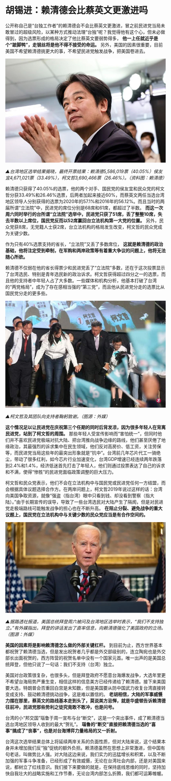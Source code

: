 # 胡锡进：赖清德会比蔡英文更激进吗

公开称自己是“台独工作者”的赖清德会不会比蔡英文更激进，冒之前民进党当局未敢冒过的超级风险，以某种方式推动法理“台独”呢？我觉得他有这个心，但未必做得到，因为选票形成的格局决定了他比蔡英文要弱势得多，
**他一上任就近乎是个“跛脚鸭”，走钢丝将是他不得不接受的命运。**
另外，美国的因素很重要，目前美国不希望赖清德挑更大的事，不希望民进党触发战争，把美国卷进去。

![6e862308a7b307c3359643f1224e223c.jpg](https://raw.githubusercontent.com/qqhsx/qqnews_image/main/2024/01/15/胡锡进：赖清德会比蔡英文更激进吗/6e862308a7b307c3359643f1224e223c.jpg)

_▲台湾地区选举结果揭晓，最终开票结果：赖清德5,586,019票（40.05%）侯友宜4,671,021票（33.49%），柯文哲3,690,466票（26.46%）。（资料图：赖清德）_

赖清德只获得了40.05%的选票，他的两个对手、国民党的侯友宜和民众党的柯文哲分获33.49%和26.46%选票，后两者加起来接近60%，而蔡英文两任当选台湾地区领导人分别获得的选票为2020年的57.1%和2016年的56.12%。而且当时的两届所谓“立法院”中，民进党的席位分别是68席和61席，都超过了半数。
**而这一次周六同时举行的台所谓“立法院”选举中，民进党只获了51席，丢了整整10席，失去半数以上席位，国民党反而以52席赢回台立法机构第一大党的位置。**
另外，民众党获8席，无党籍人士获2席，台立法机构的格局发生改变，柯文哲的民众党成为关键少数。

作为只有40%选票支持的省长，“立法院”又丢了多数席位，
**这就是赖清德的政治基础，他将注定受到牵制，在军购和两岸政策等有着重大争议的问题上，他将无法随心所欲。**

赖清德不仅弱在他的省长得票少和民进党丢了“立法院”多数，还在于这次投票显示了台湾选民、特别是青年选民新的政治诉求。柯文哲获得超过四分之一的选票，而且他的支持者中年轻人占了大多数。一些媒体和机构分析，他基本打破了台湾的“两党格局”，成为了存在感相当强的“第三党”，而且他从民进党分走的选票比从国民党分走的更多些。

![b2f1ace2d1ab971c216056bd9bfb4038.jpg](https://raw.githubusercontent.com/qqhsx/qqnews_image/main/2024/01/15/胡锡进：赖清德会比蔡英文更激进吗/b2f1ace2d1ab971c216056bd9bfb4038.jpg)

 _▲柯文哲及其团队向支持者鞠躬致谢。（图源：外媒）_

**这个情况足以让民进党在庆祝第三个任期的同时后背发凉，因为很多年轻人在背离民进党，站到了柯文哲的周围。**
那些年轻人受宣传影响而“害怕统一”，但同时他们并不喜欢民进党极端对抗大陆、把台湾推向战争边缘的路线，他们甚至厌倦了地缘政治，其最强烈的诉求集中在民生领域，他们反对高房价、低工资，关注劳保等，而民进党当局这些年的最突出形象就是“抗中”。台湾前几年芯片代工一骑绝尘，带动了很多红利，如今芯片行业加速变化，台湾GDP增速已经连续两年跌落到2.4%和1.4%，经济低迷首先打击了年轻人，他们则通过投票表达了自己的诉求和不满，使得“惨胜”的民进党面临政策调整的巨大压力。

柯文哲和民众党表示，他们不会在立法机构中与国民党或民进党任何一方结盟，而会根据具体议题选择合作方。在两岸问题上，柯文哲2019年说过这样的话：台湾向美国争取资源，就像“强盗（指台湾）眼中只看到钱、却没看到警察（指大陆）。”由于长期宣传的误导，导致了一些台湾选民对大陆产生了隔阂，但是对民进党走极端路线可能触发战争的担心也在不断升高。
**在阻止分裂、避免战争的重大议题上，国民党在立法机构中与关键少数的民众党应当是有合作空间的。**

![c2d976b1a468ca42356ebabd61d1ac74.jpg](https://raw.githubusercontent.com/qqhsx/qqnews_image/main/2024/01/15/胡锡进：赖清德会比蔡英文更激进吗/c2d976b1a468ca42356ebabd61d1ac74.jpg)

_▲据路透社报道，美国总统拜登周六被问及台湾地区选举时表示，“我们不支持独立。”有外媒指出，拜登的讲话发出了直率信息，向赖清德强化了美国政府的立场。（图源：外媒）_

**美国的因素将是影响赖清德怎么做的外部关键杠杆。**
到目前为止，西方世界基本都祝贺了赖清德当选，但是发出祝贺者几乎都是外交部级别的，连立陶宛也是外交部长出面祝贺的，西方阵营的祝贺名单中没有一个国家元首。唯一出声的是美国总统拜登，但他只说了一句话：我们不支持（台湾）独立。

美国对台政策很复杂，也很多头，但是拜登政府不愿意台海爆发战争，大选年里更不希望台海局势严重生变，相信这样的信息美方已经传递给了赖清德。接下来美国要大选，特朗普会否重回白宫是未知数，但是美国要从防中国武力收复台湾直接转变成支持、鼓动赖清德挑动战争，这是难以置信的。
**老胡相信，大陆的军事威慑力摆在那里，蔡英文的路线基本走到头了，莫说美方忌惮，就是华盛顿告诉赖清德往前冲，民进党那些势利之徒究竟敢不敢冲，也是问号。**

台湾的小“邦交国”瑙鲁于周一宣布与台“断交”，这是一个突出事件，成了赖清德当选台湾地区领导人收到的最大“贺礼”。
**瑙鲁的“断交”直接把赖清德当选的“喜事”搞成了“丧事”，也是对台海博弈力量格局的又一折射。**

台湾这次选举结果总体上将延续两岸关系的负面性质，但对大陆来说，这个结果本身并未增加我们反“独”促统的额外负担。赖清德虽然在思想上非常激进，但中国有句老话，叫做势比人强。对大陆这边来说，我们实力的迅猛增长和积累，以及不断加强的军事斗争准备，已经形成了有效威慑，无论在台湾社会内部，还是对美国来说，都树立了红线意识。我们接下来要做的就是，在保持底线思维的同时，坚持加快自我壮大的战略实施和工作节奏，无论台湾内部怎么折腾，我们都可运筹帷幄。


